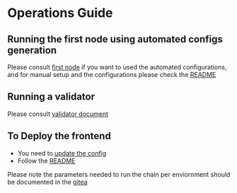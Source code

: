 # Operations Guide


## Running the first node using automated configs generation

Please consult [first node](./docker/genesis/) if you want to used the automated configurations, and for manual setup and the configurations please check the [README](./readme.md)

## Running a validator

Please consult [validator document](./docker/validator/)

## To Deploy the frontend 

- You need to [update the config](./frontend/public/config.js)
- Follow the [README](./frontend/README.md)



Please note the parameters needed to run the chain per enviornment should be documented in the [gitea](https://docs.grid.tf)